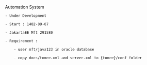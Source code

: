 Automation System

    - Under Development

    - Start : 1402-09-07

    - JakartaEE Mft 291580

    - Requirement :
        
        - user mft/java123 in oracle database

        - copy docs/tomee.xml and server.xml to {tomee}/conf folder